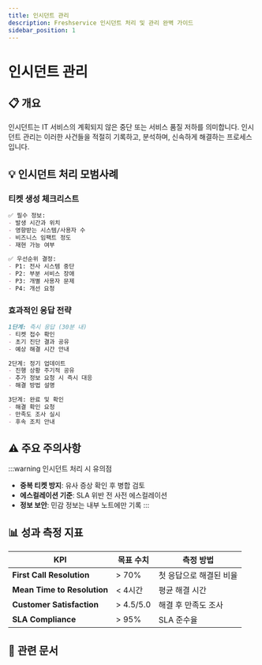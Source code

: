 ```yaml
---
title: 인시던트 관리
description: Freshservice 인시던트 처리 및 관리 완벽 가이드
sidebar_position: 1
---
```


# 인시던트 관리

## 📋 개요

인시던트는 IT 서비스의 계획되지 않은 중단 또는 서비스 품질 저하를 의미합니다. 인시던트 관리는 이러한 사건들을 적절히 기록하고, 분석하며, 신속하게 해결하는 프로세스입니다.

## 💡 인시던트 처리 모범사례

### 티켓 생성 체크리스트
```markdown
✅ 필수 정보:
- 발생 시간과 위치
- 영향받는 시스템/사용자 수
- 비즈니스 임팩트 정도
- 재현 가능 여부

✅ 우선순위 결정:
- P1: 전사 시스템 중단
- P2: 부분 서비스 장애  
- P3: 개별 사용자 문제
- P4: 개선 요청
```

### 효과적인 응답 전략
```markdown
1단계: 즉시 응답 (30분 내)
- 티켓 접수 확인
- 초기 진단 결과 공유
- 예상 해결 시간 안내

2단계: 정기 업데이트
- 진행 상황 주기적 공유
- 추가 정보 요청 시 즉시 대응
- 해결 방법 설명

3단계: 완료 및 확인
- 해결 확인 요청
- 만족도 조사 실시
- 후속 조치 안내
```

## ⚠️ 주요 주의사항

:::warning 인시던트 처리 시 유의점
- **중복 티켓 방지**: 유사 증상 확인 후 병합 검토
- **에스컬레이션 기준**: SLA 위반 전 사전 에스컬레이션
- **정보 보안**: 민감 정보는 내부 노트에만 기록
:::

## 📊 성과 측정 지표

| KPI | 목표 수치 | 측정 방법 |
|-----|-----------|-----------|
| **First Call Resolution** | > 70% | 첫 응답으로 해결된 비율 |
| **Mean Time to Resolution** | < 4시간 | 평균 해결 시간 |
| **Customer Satisfaction** | > 4.5/5.0 | 해결 후 만족도 조사 |
| **SLA Compliance** | > 95% | SLA 준수율 |

## 🔗 관련 문서